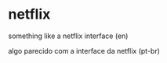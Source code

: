 # netflix
something like a netflix interface (en)

algo parecido com a interface da netflix (pt-br)
